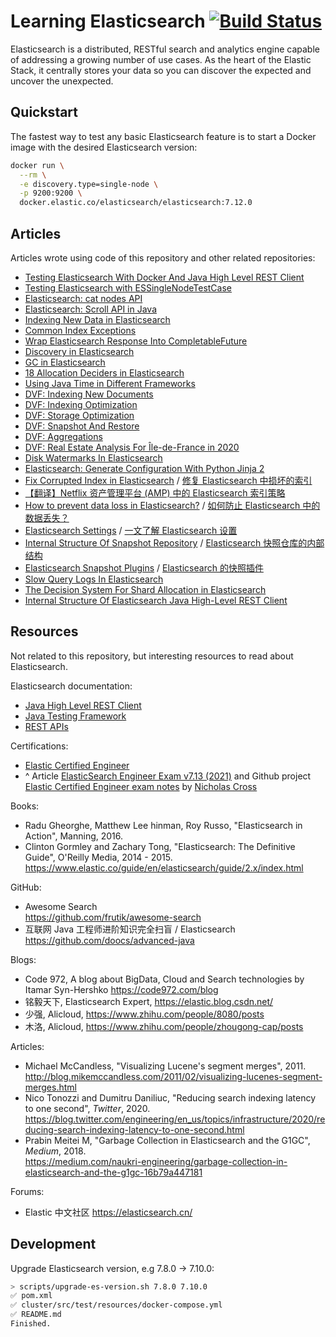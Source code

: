# Learning Elasticsearch [![Build Status][actions-img]][actions]

Elasticsearch is a distributed, RESTful search and analytics engine capable of
addressing a growing number of use cases. As the heart of the Elastic Stack,
it centrally stores your data so you can discover the expected and uncover the
unexpected.

## Quickstart

The fastest way to test any basic Elasticsearch feature is to start a Docker image with the desired Elasticsearch version:

<!-- MANAGED_BLOCK_RUN_ES_START -->

```sh
docker run \
  --rm \
  -e discovery.type=single-node \
  -p 9200:9200 \
  docker.elastic.co/elasticsearch/elasticsearch:7.12.0
```

<!-- MANAGED_BLOCK_RUN_ES_END -->

## Articles

Articles wrote using code of this repository and other related repositories:

- [Testing Elasticsearch With Docker And Java High Level REST Client](https://mincong.io/2020/04/05/testing-elasticsearch-with-docker-and-java-client/)
- [Testing Elasticsearch with ESSingleNodeTestCase](https://mincong.io/2019/11/24/essinglenodetestcase/)
- [Elasticsearch: cat nodes API](https://mincong.io/2020/03/07/elasticsearch-cat-nodes-api/)
- [Elasticsearch: Scroll API in Java](https://mincong.io/2020/01/19/elasticsearch-scroll-api/)
- [Indexing New Data in Elasticsearch](https://mincong.io/2019/12/02/indexing-new-data-in-elasticsearch/)
- [Common Index Exceptions](https://mincong.io/2020/09/13/es-index-exceptions/)
- [Wrap Elasticsearch Response Into CompletableFuture](https://mincong.io/2020/07/26/es-client-completablefuture/)
- [Discovery in Elasticsearch](https://mincong.io/2020/08/22/discovery-in-elasticsearch/)
- [GC in Elasticsearch](https://mincong.io/2020/08/30/gc-in-elasticsearch/)
- [18 Allocation Deciders in Elasticsearch](https://mincong.io/2020/09/27/shard-allocation/)
- [Using Java Time in Different Frameworks](https://mincong.io/2020/10/25/java-time/)
- [DVF: Indexing New Documents](https://mincong.io/2020/12/16/dvf-indexing/)
- [DVF: Indexing Optimization](https://mincong.io/2020/12/17/dvf-indexing-optimization/)
- [DVF: Storage Optimization](https://mincong.io/2020/12/25/dvf-storage-optimization/)
- [DVF: Snapshot And Restore](https://mincong.io/2021/01/10/dvf-snapshot-and-restore/)
- [DVF: Aggregations](https://mincong.io/2021/04/12/dvf-aggregations/)
- [DVF: Real Estate Analysis For Île-de-France in 2020](https://mincong.io/2021/04/16/dvf-real-estate-analysis-idf-2020/)
- [Disk Watermarks In Elasticsearch](https://mincong.io/2021/04/10/disk-watermarks-in-elasticsearch/)
- [Elasticsearch: Generate Configuration With Python Jinja 2](https://mincong.io/2021/04/11/elasticsearch-generate-configuration-with-python-jinja2/)
- [Fix Corrupted Index in Elasticsearch](https://mincong.io/en/elasticsearch-corrupted-index/) / [修复 Elasticsearch 中损坏的索引](https://mincong.io/cn/elasticsearch-corrupted-index/)
- [【翻译】Netflix 资产管理平台 (AMP) 中的 Elasticsearch 索引策略](https://mincong.io/cn/elasticsearch-indexing-strategy-in-asset-management-platform-amp/)
- [How to prevent data loss in Elasticsearch?](https://mincong.io/en/prevent-data-loss-in-elasticsearch/) / [如何防止 Elasticsearch 中的数据丢失？](https://mincong.io/cn/prevent-data-loss-in-elasticsearch/)
- [Elasticsearch Settings](https://mincong.io/en/elasticsearch-settings/) / [一文了解 Elasticsearch 设置](https://mincong.io/cn/elasticsearch-settings/)
- [Internal Structure Of Snapshot Repository](https://mincong.io/en/elasticsearch-snapshot-repository-structure/) / [Elasticsearch 快照仓库的内部结构](https://mincong.io/cn/elasticsearch-snapshot-repository-structure/)
- [Elasticsearch Snapshot Plugins](https://mincong.io/en/elasticsearch-snapshot-plugins/) / [Elasticsearch 的快照插件](https://mincong.io/cn/elasticsearch-snapshot-plugins/)
- [Slow Query Logs In Elasticsearch](https://mincong.io/en/slow-logs-in-elasticsearch/)
- [The Decision System For Shard Allocation in Elasticsearch](https://mincong.io/en/shard-allocation-deciders/)
- [Internal Structure Of Elasticsearch Java High-Level REST Client](https://mincong.io/en/elasticsearch-hlrc/)

## Resources

Not related to this repository, but interesting resources to read about Elasticsearch.

Elasticsearch documentation:

- [Java High Level REST Client](https://www.elastic.co/guide/en/elasticsearch/client/java-rest/current/java-rest-high.html)
- [Java Testing Framework](https://www.elastic.co/guide/en/elasticsearch/reference/current/testing-framework.html)
- [REST APIs](https://www.elastic.co/guide/en/elasticsearch/reference/current/rest-apis.html)

Certifications:

- [Elastic Certified Engineer](https://www.elastic.co/training/elastic-certified-engineer-exam)
- ^ Article [ElasticSearch Engineer Exam v7.13 (2021)](https://kapuablog.wordpress.com/2021/10/15/elasticsearch-engineer-exam-v7-13-2021/) and Github project [Elastic Certified Engineer exam notes](https://github.com/mohclips/Elastic-Certified-Engineer-Exam-Notes) by [Nicholas Cross](https://github.com/mohclips)

Books:

- Radu Gheorghe, Matthew Lee hinman, Roy Russo, "Elasticsearch in Action", Manning, 2016.
- Clinton Gormley and Zachary Tong, "Elasticsearch: The Definitive Guide", O'Reilly Media, 2014 - 2015.<br>
  <https://www.elastic.co/guide/en/elasticsearch/guide/2.x/index.html>

GitHub:

- Awesome Search<br>
  https://github.com/frutik/awesome-search
- 互联网 Java 工程师进阶知识完全扫盲 / Elasticsearch<br>
  https://github.com/doocs/advanced-java

Blogs:

- Code 972, A blog about BigData, Cloud and Search technologies by Itamar Syn-Hershko <https://code972.com/blog>
- 铭毅天下, Elasticsearch Expert, <https://elastic.blog.csdn.net/>
- 少强, Alicloud, <https://www.zhihu.com/people/8080/posts>
- 木洛, Alicloud, <https://www.zhihu.com/people/zhougong-cap/posts>

Articles:

- Michael McCandless, "Visualizing Lucene's segment merges", 2011.<br>
  <http://blog.mikemccandless.com/2011/02/visualizing-lucenes-segment-merges.html>
- Nico Tonozzi and Dumitru Daniliuc, "Reducing search indexing latency to one second", _Twitter_, 2020.<br>
  <https://blog.twitter.com/engineering/en_us/topics/infrastructure/2020/reducing-search-indexing-latency-to-one-second.html>
- Prabin Meitei M, "Garbage Collection in Elasticsearch and the G1GC", _Medium_, 2018.<br>
  <https://medium.com/naukri-engineering/garbage-collection-in-elasticsearch-and-the-g1gc-16b79a447181>

Forums:

- Elastic 中文社区 https://elasticsearch.cn/

## Development

Upgrade Elasticsearch version, e.g 7.8.0 -> 7.10.0:

```sh
> scripts/upgrade-es-version.sh 7.8.0 7.10.0
✅ pom.xml
✅ cluster/src/test/resources/docker-compose.yml
✅ README.md
Finished.
```

[actions]:     https://github.com/mincong-h/learning-elasticsearch/actions
[actions-img]: https://github.com/mincong-h/learning-elasticsearch/workflows/Actions/badge.svg
